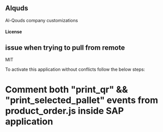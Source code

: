 ## Alquds

Al-Qouds company customizations

#### License
## issue when trying to pull from remote
MIT

To activate this application without conflicts follow the below steps:

# Comment both "print_qr" && "print_selected_pallet" events from product_order.js inside SAP application 

